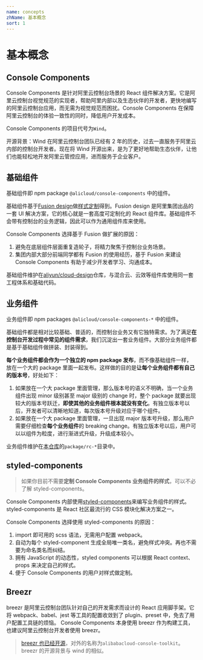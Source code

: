 ```yaml
---
name: concepts
zhName: 基本概念
sort: 1
---
```


# 基本概念

## Console Components

Console Components 是针对阿里云控制台场景的 React 组件解决方案。它是阿里云控制台视觉规范的实现者，帮助阿里内部以及生态伙伴的开发者，更快地编写的阿里云控制台应用，而无需为视觉规范而困扰。Console Components 在保障阿里云控制台的体验一致性的同时，降低用户开发成本。

Console Components 的项目代号为`Wind`。

开源背景：Wind 在阿里云控制台团队已经有 2 年的历史，过去一直服务于阿里云内部的控制台开发者。现在将 Wind 开源出来，是为了更好地帮助生态伙伴，让他们也能轻松地开发阿里云管控应用，进而服务于企业客户。

## 基础组件

基础组件即 npm package `@alicloud/console-components` 中的组件。

基础组件基于[Fusion design](https://fusion.design/)做[样式定制](https://fusion.design/component/doc/3077)得到。Fusion design 是阿里集团出品的一套 UI 解决方案，它的核心就是一套高度可定制化的 React 组件库。基础组件不会带有控制台的业务逻辑，因此可以作为通用组件库来使用。

Console Components 选择基于 Fusion 做扩展的原因：

1. 避免在底层组件层面重复造轮子，将精力聚焦于控制台业务场景。
2. 集团内部大部分前端同学都有 Fusion 的使用经历，基于 Fusion 来建设 Console Components 有助于减少开发者学习、沟通成本。

基础组件维护在[aliyun/cloud-design](https://github.com/aliyun/cloud-design)仓库，与混合云、云效等组件库使用同一套工程体系和基础代码。

## 业务组件

业务组件即 npm packages `@alicloud/console-components-*` 中的组件。

基础组件都是相对比较基础、普适的，而控制台业务又有它独特需求。为了满足**在控制台开发过程中常见的组件需求**，我们沉淀出一套业务组件。大部分业务组件都是基于基础组件做拼装、封装得到。

**每个业务组件都会作为一个独立的 npm package 发布**，而不像基础组件一样，放在一个大的 package 里面一起发布。这样做的目的是**让每个业务组件都有自己的版本号**，好处如下：

1. 如果放在一个大 package 里面管理，那么版本号的语义不明确，当一个业务组件出现 minor 级别甚至 major 级别的 change 时，整个 package 就要出现较大的版本号跃迁，**即使其他的业务组件根本就没有变化**。有独立版本号以后，开发者可以清晰地知道，每次版本号升级对应于哪个组件。
2. 如果放在一个大 package 里面管理，一旦出现 major 版本号升级，那么用户需要仔细检查**每个业务组件**的 breaking change。有独立版本号以后，用户可以以组件为粒度，进行渐进式升级，升级成本较小。

业务组件维护在[本仓库](https://github.com/aliyun/alibabacloud-console-components/tree/master/packages)的`package/rc-*`目录中。

## styled-components

> 如果你目前不需要**定制 Console Components 业务组件的样式**，可以不必了解 styled-components。

Console Components 内部使用[styled-components](https://www.styled-components.com/docs/basics)来编写业务组件的样式。styled-components 是 React 社区最流行的 CSS 模块化解决方案之一。

Console Components 选择使用 styled-components 的原因：

1. import 即可用的 scss 语法，无需用户配置 webpack。
2. 自动为每个 styled-component 生成全局唯一类名，避免样式冲突。再也不需要为命名类名而纠结。
3. 拥有 JavaScript 的动态性，styled components 可以根据 React context、props 来决定自己的样式。
4. 便于 Console Components 的用户对样式做定制。

## Breezr

breezr 是阿里云控制台团队针对自己的开发需求而设计的 React 应用脚手架。它将 webpack、babel、jest 等工具的配置收敛到了 plugin、preset 中，免去了用户配置工具链的烦恼。
Console Components 本身使用 breezr 作为构建工具，也建议阿里云控制台开发者使用 breezr。

> [breezr 也已经开源](https://github.com/aliyun/alibabacloud-console-toolkit)，对外的名称为`alibabacloud-console-toolkit`。breezr 的开源背景与 wind 的相似。
